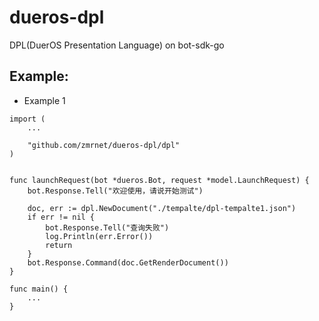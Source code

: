 # dueros-dpl
DPL(DuerOS Presentation Language) on bot-sdk-go

## Example:

- Example 1

```
import (
	...

	"github.com/zmrnet/dueros-dpl/dpl"
)


func launchRequest(bot *dueros.Bot, request *model.LaunchRequest) {
	bot.Response.Tell("欢迎使用，请说开始测试")

	doc, err := dpl.NewDocument("./tempalte/dpl-tempalte1.json")
	if err != nil {
		bot.Response.Tell("查询失败")
		log.Println(err.Error())
		return
	}
	bot.Response.Command(doc.GetRenderDocument())
}

func main() {
	...
}

```
